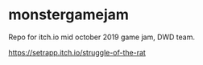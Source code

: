 # monstergamejam
Repo for itch.io mid october 2019 game jam, DWD team.

https://setrapp.itch.io/struggle-of-the-rat
